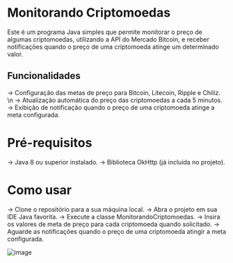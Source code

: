 # Monitorando Criptomoedas
Este é um programa Java simples que permite monitorar o preço de algumas criptomoedas, utilizando a API do Mercado Bitcoin, e receber notificações quando o preço de uma criptomoeda atinge um determinado valor.

## Funcionalidades
-> Configuração das metas de preço para Bitcoin, Litecoin, Ripple e Chiliz. \n
-> Atualização automática do preço das criptomoedas a cada 5 minutos.
-> Exibição de notificação quando o preço de uma criptomoeda atinge a meta configurada.

# Pré-requisitos
-> Java 8 ou superior instalado.
-> Biblioteca OkHttp (já incluída no projeto).

# Como usar
-> Clone o repositório para a sua máquina local.
-> Abra o projeto em sua IDE Java favorita.
-> Execute a classe MonitorandoCriptomoedas.
-> Insira os valores de meta de preço para cada criptomoeda quando solicitado.
-> Aguarde as notificações quando o preço de uma criptomoeda atingir a meta configurada.

![image](https://user-images.githubusercontent.com/24597559/161296584-fadb70cf-530f-4c00-becf-1ae20c411c78.png)

